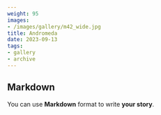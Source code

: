 ```yaml
---
weight: 95
images:
- /images/gallery/m42_wide.jpg
title: Andromeda
date: 2023-09-13
tags:
- gallery
- archive
---
```


## Markdown

You can use **Markdown** format to write **your story**.
